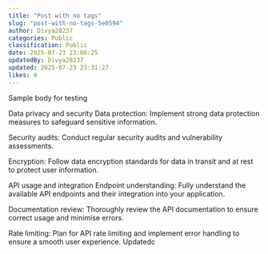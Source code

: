 ```yaml
---
title: "Post with no tags"
slug: "post-with-no-tags-5e0594"
author: Divya28237
categories: Public
classification: Public
date: 2025-07-23 23:00:25 
updatedBy: Divya28237
updated: 2025-07-23 23:31:27 
likes: 0
---
```


Sample body for testing

Data privacy and security
Data protection: Implement strong data protection measures to safeguard sensitive information.

Security audits: Conduct regular security audits and vulnerability assessments.

Encryption: Follow data encryption standards for data in transit and at rest to protect user information.

API usage and integration
Endpoint understanding: Fully understand the available API endpoints and their integration into your application.

Documentation review: Thoroughly review the API documentation to ensure correct usage and minimise errors.

Rate limiting: Plan for API rate limiting and implement error handling to ensure a smooth user experience. Updatedc
